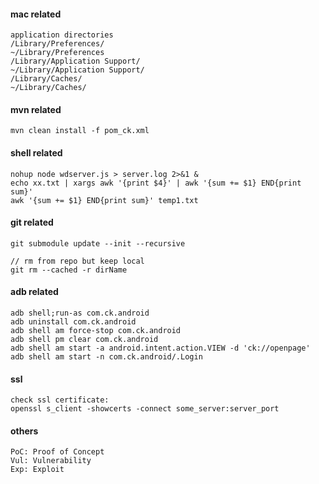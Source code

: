 

#### mac related
```
application directories
/Library/Preferences/
~/Library/Preferences
/Library/Application Support/
~/Library/Application Support/
/Library/Caches/
~/Library/Caches/
```

#### mvn related
```
mvn clean install -f pom_ck.xml
```

#### shell related
```
nohup node wdserver.js > server.log 2>&1 &
echo xx.txt | xargs awk '{print $4}' | awk '{sum += $1} END{print sum}'
awk '{sum += $1} END{print sum}' temp1.txt
```

#### git related
```
git submodule update --init --recursive

// rm from repo but keep local
git rm --cached -r dirName
```

#### adb related
```
adb shell;run-as com.ck.android
adb uninstall com.ck.android
adb shell am force-stop com.ck.android
adb shell pm clear com.ck.android
adb shell am start -a android.intent.action.VIEW -d 'ck://openpage'
adb shell am start -n com.ck.android/.Login
```

#### ssl
```
check ssl certificate:
openssl s_client -showcerts -connect some_server:server_port 
```

#### others
```
PoC: Proof of Concept  
Vul: Vulnerability  
Exp: Exploit  
```
